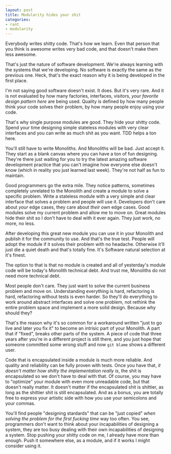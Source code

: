 ```yaml
---
layout: post
title: Modularity hides your shit
categories:
- rant
- modularity
---
```

Everybody writes shitty code. That's how we learn. Even that person that you think is awesome writes very bad code, and that doesn't make them less awesome.

That's just the nature of software development. We're always learning with the systems that we're developing. No software is exactly the same as the previous one. Heck, that's the exact reason why it is being developed in the first place.

I'm not saying good software doesn't exist. It does. But it's very rare. And it is not evaluated by how many factories, interfaces, visitors, *your favorite design pattern here* are being used. Quality is defined by how many people think your code solves their problem, by how many people enjoy using your code.

That's why single purpose modules are good. They hide your shitty code. Spend your time designing simple stateless modules with very clear interfaces and you can write as much shit as you want. TDD helps a ton here.

You'll still have to write Monoliths. And Monoliths will be bad. Just accept it. They start as a blank canvas where you can have a ton of fun designing. They're there just waiting for you to try the latest amazing software development practice that you can't imagine how everyone else doesn't know (which in reality you just learned last week). They're not half as fun to maintain.

Good programmers go the extra mile. They notice patterns, sometimes completely unrelated to the Monolith and create a module to solve a specific problem. Write a stateless module with a very simple and clear interface that solves a problem and people will use it. Developers don't care about *your* edge cases, they care about *their own* edge cases. Good modules solve my current problem and allow me to move on. Great modules hide their shit so I don't have to deal with it ever again. They just work, no more, no less.

After developing this great new module you can use it in your Monolith and publish it for the community to use. And that's the true test. People will adopt the module if it solves their problem with no headache. Otherwise it'll just die a quiet death and that's totally fine. It's Software natural selection at it's finest.

The option to that is that no module is created and all of yesterday's module code will be today's Monolith technical debt. And trust me, Monoliths do not need more technical debt.

Most people don't care. They just want to solve the current business problem and move on. Understanding everything is hard, refactoring is hard, refactoring without tests is even harder. So they'll do everything to work around abstract interfaces and solve one problem, not rethink the entire problem space and implement a more solid design. Because why should they?

That's the reason why it's so common for a workaround written "just to go live and later you fix it" to become an intrisic part of your Monolith. A part that if "fixed", breaks other parts of the system. A piece of code that three years after you're in a different project is still there, and you just hope that someone committed some wrong stuff and now `git blame` shows a different user.

Code that is encapsulated inside a module is much more reliable. And quality and reliability can be fully proven with tests. Once you have that, *it doesn't matter how shitty the implementation really is*, the shit is encapsulated so we don't have to deal with that. Of course, you may have to "optimize" your module with even more unreadable code, but that doesn't really matter. It doesn't matter if the encapsulated shit is shittier, as long as the shittier shit is still encapsulated. And as a bonus, you are totally free to express your artistic side with how you use your semicolons and your commas.

You'll find people "designing stardards" that can be "just copied" *when solving the problem for the first fucking time* way too often. You see, programmers don't want to think about your incapabilities of designing a system, they are too busy dealing with their own incapabilities of designing a system. Stop pushing your shitty code on me, I already have more than enough. Push it somewhere else, as a module, and if it works I might consider using it.
